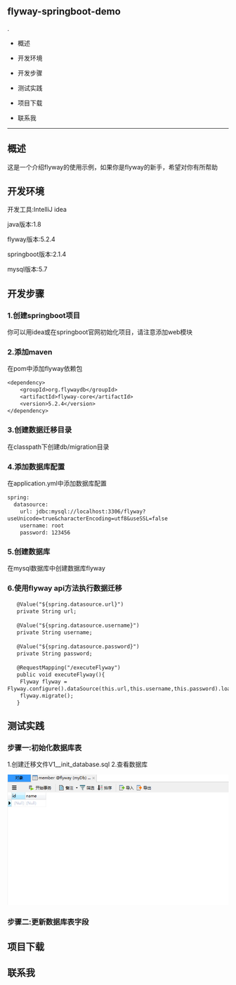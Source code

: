 ## flyway-springboot-demo
.
+ 概述
- 开发环境
+ 开发步骤
- 测试实践
+ 项目下载
- 联系我

***

## 概述
这是一个介绍flyway的使用示例，如果你是flyway的新手，希望对你有所帮助

## 开发环境
开发工具:IntelliJ idea

java版本:1.8

flyway版本:5.2.4

springboot版本:2.1.4

mysql版本:5.7

## 开发步骤
### 1.创建springboot项目
你可以用idea或在springboot官网初始化项目，请注意添加web模块
### 2.添加maven
在pom中添加flyway依赖包

~~~	
<dependency>
	<groupId>org.flywaydb</groupId>
	<artifactId>flyway-core</artifactId>
	<version>5.2.4</version>
</dependency>
~~~
  
### 3.创建数据迁移目录
在classpath下创建db/migration目录

### 4.添加数据库配置
在application.yml中添加数据库配置
~~~
spring:
  datasource:
    url: jdbc:mysql://localhost:3306/flyway?useUnicode=true&characterEncoding=utf8&useSSL=false
    username: root
    password: 123456
~~~

### 5.创建数据库
在mysql数据库中创建数据库flyway

### 6.使用flyway api方法执行数据迁移
~~~
   @Value("${spring.datasource.url}")
   private String url;

   @Value("${spring.datasource.username}")
   private String username;

   @Value("${spring.datasource.password}")
   private String password;

   @RequestMapping("/executeFlyway")
   public void executeFlyway(){
	Flyway flyway = Flyway.configure().dataSource(this.url,this.username,this.password).load();
	flyway.migrate();
   }
~~~

## 测试实践
 
### 步骤一:初始化数据库表
1.创建迁移文件V1__init_database.sql
2.查看数据库
	
![新创建的表](https://github.com/lizhengfan/flyway-springboot-demo/blob/master/assets/20190509092652.png)
  
### 步骤二:更新数据库表字段
  

## 项目下载

## 联系我
